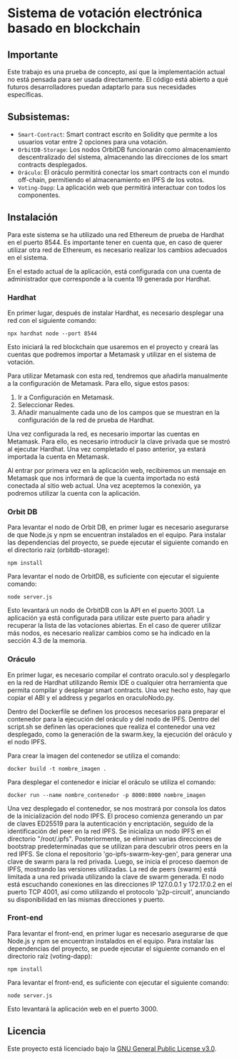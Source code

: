 # Sistema de votación electrónica basado en blockchain


## Importante
Este trabajo es una prueba de concepto, así que la implementación actual no está pensada para ser usada directamente. El código está abierto a qué futuros desarrolladores puedan adaptarlo para sus necesidades específicas.


## Subsistemas:

- `Smart-Contract`: Smart contract escrito en Solidity que permite a los usuarios votar entre 2 opciones para una votación.
- `OrbitDB-Storage`: Los nodos OrbitDB funcionarán como almacenamiento descentralizado del sistema, almacenando las direcciones de los smart contracts desplegados.
- `Oráculo`:  El oráculo permitirá conectar los smart contracts  con el mundo off-chain,  permitiendo el almacenamiento en IPFS de los votos.
- `Voting-Dapp`:  La aplicación web que permitirá interactuar con todos los componentes.

## Instalación

Para este sistema se ha utilizado una red Ethereum de prueba de Hardhat en el puerto 8544. Es importante tener en cuenta que, en caso de querer utilizar otra red de Ethereum, es necesario realizar los cambios adecuados en el sistema.

En el estado actual de la aplicación, está configurada con una cuenta de administrador que corresponde a la cuenta 19 generada por Hardhat.

### Hardhat
En primer lugar, después de instalar Hardhat, es necesario desplegar una red con el siguiente comando:

```
npx hardhat node --port 8544
```

Esto iniciará la red blockchain que usaremos en el proyecto y creará las cuentas que podremos importar a Metamask y utilizar en el sistema de votación. 

Para utilizar Metamask con esta red, tendremos que añadirla manualmente a la configuración de Metamask. Para ello, sigue estos pasos:

1.  Ir a Configuración en Metamask.
2.  Seleccionar Redes.
3.  Añadir manualmente cada uno de los campos que se muestran en la configuración de la red de prueba de Hardhat.

Una vez configurada la red, es necesario importar las cuentas en Metamask. Para ello, es necesario introducir la clave privada que se mostró al ejecutar Hardhat. Una vez completado el paso anterior, ya estará importada la cuenta en Metamask.

Al entrar por primera vez en la aplicación web, recibiremos un mensaje en Metamask que nos informará de que la cuenta importada no está conectada al sitio web actual. Una vez aceptemos la conexión, ya podremos utilizar la cuenta con la aplicación.

### Orbit DB
Para levantar el nodo de Orbit DB, en primer lugar es necesario asegurarse de que Node.js y npm se encuentran instalados en el equipo. Para instalar las dependencias del proyecto, se puede ejecutar el siguiente comando en el directorio raíz (orbitdb-storage):
```
npm install
```

Para levantar el nodo de OrbitDB, es suficiente con ejecutar el siguiente comando:
```
node server.js
```

Esto levantará un nodo de OrbitDB con la API en el puerto 3001. La aplicación ya está configurada para utilizar este puerto para añadir y recuperar la lista de las votaciones abiertas. En el caso de querer utilizar más nodos, es necesario realizar cambios como se ha indicado en la sección 4.3 de la memoria.

### Oráculo
En primer lugar, es necesario compilar el contrato oraculo.sol y desplegarlo en la red de Hardhat utilizando Remix IDE o cualquier otra herramienta que permita compilar y desplegar smart contracts. Una vez hecho esto, hay que copiar el ABI y el address y pegarlos en oraculoNodo.py.

Dentro del Dockerfile se definen los procesos necesarios para preparar el contenedor para la ejecución del oráculo y del nodo de IPFS. Dentro del script.sh se definen las operaciones que realiza el contenedor una vez desplegado, como la generación de la swarm.key, la ejecución del oráculo y el nodo IPFS.

Para crear la imagen del contenedor se utiliza el comando:
```
docker build -t nombre_imagen .
```

Para desplegar el contenedor e iniciar el oráculo se utiliza el comando:
```
docker run --name nombre_contenedor -p 8000:8000 nombre_imagen
```

Una vez desplegado el contenedor, se nos mostrará por consola los datos de la inicialización del nodo IPFS. El proceso comienza generando un par de claves ED25519 para la autenticación y encriptación, seguido de la identificación del peer en la red IPFS. Se inicializa un nodo IPFS en el directorio "/root/.ipfs". Posteriormente, se eliminan varias direcciones de bootstrap predeterminadas que se utilizan para descubrir otros peers en la red IPFS. Se clona el repositorio 'go-ipfs-swarm-key-gen', para generar una clave de swarm para la red privada. Luego, se inicia el proceso daemon de IPFS, mostrando las versiones utilizadas. La red de peers (swarm) está limitada a una red privada utilizando la clave de swarm generada. El nodo está escuchando conexiones en las direcciones IP 127.0.0.1 y 172.17.0.2 en el puerto TCP 4001, así como utilizando el protocolo 'p2p-circuit', anunciando su disponibilidad en las mismas direcciones y puerto.

### Front-end
Para levantar el front-end, en primer lugar es necesario asegurarse de que Node.js y npm se encuentran instalados en el equipo. Para instalar las dependencias del proyecto, se puede ejecutar el siguiente comando en el directorio raíz (voting-dapp):
```
npm install
```

Para levantar el front-end, es suficiente con ejecutar el siguiente comando:
```
node server.js
```

Esto levantará la aplicación web en el puerto 3000. 


## Licencia

Este proyecto está licenciado bajo la [GNU General Public License v3.0](https://www.gnu.org/licenses/gpl-3.0.html).
